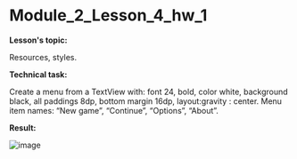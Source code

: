 # Module_2_Lesson_4_hw_1
**Lesson's topic:**

Resources, styles.

**Technical task:**

Create a menu from a TextView with: font 24, bold, color white, background black, all paddings 8dp, bottom margin 16dp, layout:gravity : center.
Menu item names: “New game”, “Continue”, “Options”, “About”.

**Result:**

![image](https://github.com/vdcast/Module_2_Lesson_4_hw_1/assets/108469609/e2d80a0e-82db-4c39-811c-99368e9d9144)
